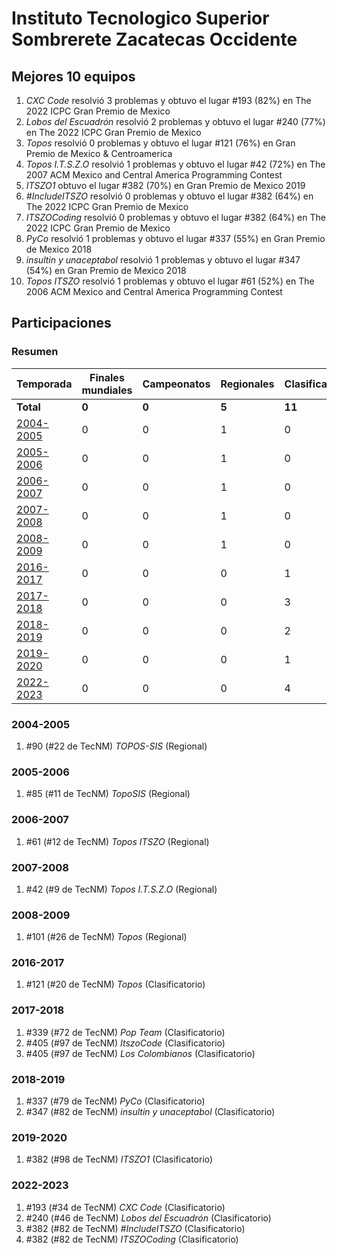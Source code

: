 ---
---

# Instituto Tecnologico Superior Sombrerete Zacatecas Occidente

## Mejores 10 equipos

1. _CXC Code_ resolvió 3 problemas y obtuvo el lugar #193 (82%) en The 2022 ICPC Gran Premio de Mexico
1. _Lobos del Escuadrón_ resolvió 2 problemas y obtuvo el lugar #240 (77%) en The 2022 ICPC Gran Premio de Mexico
1. _Topos_ resolvió 0 problemas y obtuvo el lugar #121 (76%) en Gran Premio de Mexico & Centroamerica
1. _Topos I.T.S.Z.O_ resolvió 1 problemas y obtuvo el lugar #42 (72%) en The 2007 ACM Mexico and Central America Programming Contest
1. _ITSZO1_ obtuvo el lugar #382 (70%) en Gran Premio de Mexico 2019
1. _#IncludeITSZO_ resolvió 0 problemas y obtuvo el lugar #382 (64%) en The 2022 ICPC Gran Premio de Mexico
1. _ITSZOCoding_ resolvió 0 problemas y obtuvo el lugar #382 (64%) en The 2022 ICPC Gran Premio de Mexico
1. _PyCo_ resolvió 1 problemas y obtuvo el lugar #337 (55%) en Gran Premio de Mexico 2018
1. _insultin y unaceptabol_ resolvió 1 problemas y obtuvo el lugar #347 (54%) en Gran Premio de Mexico 2018
1. _Topos ITSZO_ resolvió 1 problemas y obtuvo el lugar #61 (52%) en The 2006 ACM Mexico and Central America Programming Contest

## Participaciones

### Resumen

| Temporada | Finales mundiales | Campeonatos | Regionales | Clasificatorios | Equipos |
| --- | --- | --- | --- | --- | --- |
| **Total** | **0** | **0** | **5** | **11** | **16** |
| [2004-2005](#2004-2005) | 0 | 0 | 1 | 0 | 1 |
| [2005-2006](#2005-2006) | 0 | 0 | 1 | 0 | 1 |
| [2006-2007](#2006-2007) | 0 | 0 | 1 | 0 | 1 |
| [2007-2008](#2007-2008) | 0 | 0 | 1 | 0 | 1 |
| [2008-2009](#2008-2009) | 0 | 0 | 1 | 0 | 1 |
| [2016-2017](#2016-2017) | 0 | 0 | 0 | 1 | 1 |
| [2017-2018](#2017-2018) | 0 | 0 | 0 | 3 | 3 |
| [2018-2019](#2018-2019) | 0 | 0 | 0 | 2 | 2 |
| [2019-2020](#2019-2020) | 0 | 0 | 0 | 1 | 1 |
| [2022-2023](#2022-2023) | 0 | 0 | 0 | 4 | 4 |

### 2004-2005

1. #90 (#22 de TecNM) _TOPOS-SIS_ (Regional)

### 2005-2006

1. #85 (#11 de TecNM) _TopoSIS_ (Regional)

### 2006-2007

1. #61 (#12 de TecNM) _Topos ITSZO_ (Regional)

### 2007-2008

1. #42 (#9 de TecNM) _Topos I.T.S.Z.O_ (Regional)

### 2008-2009

1. #101 (#26 de TecNM) _Topos_ (Regional)

### 2016-2017

1. #121 (#20 de TecNM) _Topos_ (Clasificatorio)

### 2017-2018

1. #339 (#72 de TecNM) _Pop Team_ (Clasificatorio)
1. #405 (#97 de TecNM) _ItszoCode_ (Clasificatorio)
1. #405 (#97 de TecNM) _Los Colombianos_ (Clasificatorio)

### 2018-2019

1. #337 (#79 de TecNM) _PyCo_ (Clasificatorio)
1. #347 (#82 de TecNM) _insultin y unaceptabol_ (Clasificatorio)

### 2019-2020

1. #382 (#98 de TecNM) _ITSZO1_ (Clasificatorio)

### 2022-2023

1. #193 (#34 de TecNM) _CXC Code_ (Clasificatorio)
1. #240 (#46 de TecNM) _Lobos del Escuadrón_ (Clasificatorio)
1. #382 (#82 de TecNM) _#IncludeITSZO_ (Clasificatorio)
1. #382 (#82 de TecNM) _ITSZOCoding_ (Clasificatorio)



